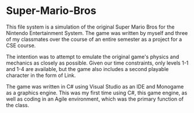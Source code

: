 # Super-Mario-Bros
This file system is a simulation of the original Super Mario Bros for the Nintendo Entertainment System. The game was written by myself and three of my classmates over the course of an entire semester as a project for a CSE course. 

The intention was to attempt to emulate the original game's physics and mechanics as closely as possible. Given our time constraints, only levels 1-1 and 1-4 are available, but the game also includes a second playable character in the form of Link. 

The game was written in C# using Visual Studio as an IDE and Monogame as a graphics engine. This was my first time using C#, this game engine, as well as coding in an Agile environment, which was the primary function of the class. 
